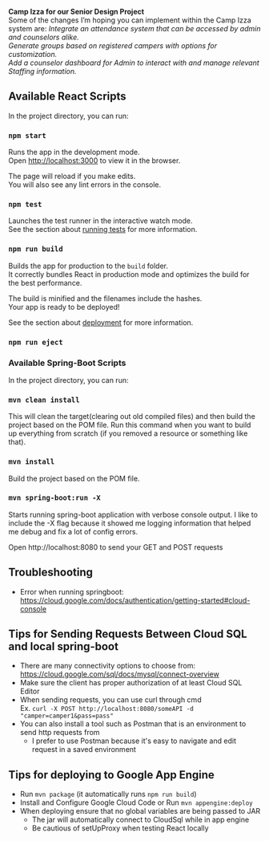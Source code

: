 **Camp Izza for our Senior Design Project** \
Some of the changes I’m hoping you can implement within the Camp Izza system are:
    _Integrate an attendance system that can be accessed by admin and counselors alike. \
    Generate groups based on registered campers with options for customization. \
    Add a counselor dashboard for Admin to interact with and manage relevant Staffing information._


## Available React Scripts

In the project directory, you can run:

### `npm start`

Runs the app in the development mode.\
Open [http://localhost:3000](http://localhost:3000) to view it in the browser.

The page will reload if you make edits.\
You will also see any lint errors in the console.

### `npm test`

Launches the test runner in the interactive watch mode.\
See the section about [running tests](https://facebook.github.io/create-react-app/docs/running-tests) for more information.

### `npm run build`

Builds the app for production to the `build` folder.\
It correctly bundles React in production mode and optimizes the build for the best performance.

The build is minified and the filenames include the hashes.\
Your app is ready to be deployed!

See the section about [deployment](https://facebook.github.io/create-react-app/docs/deployment) for more information.

### `npm run eject`

### Available Spring-Boot Scripts

In the project directory, you can run:

### `mvn clean install`
This will clean the target(clearing out old compiled files) and then build the project based on the POM file.
Run this command when you want to build up everything from scratch (if you removed a resource or something like that). 

### `mvn install`
Build the project based on the POM file.

### `mvn spring-boot:run -X`
Starts running spring-boot application with verbose console output. 
I like to include the -X flag because it showed me logging information that helped me debug and fix a lot of config errors.

Open http://localhost:8080 to send your GET and POST requests

## Troubleshooting
- Error when running springboot: https://cloud.google.com/docs/authentication/getting-started#cloud-console

## Tips for Sending Requests Between Cloud SQL and local spring-boot
- There are many connectivity options to choose from:\
https://cloud.google.com/sql/docs/mysql/connect-overview
- Make sure the client has proper authorization of at least Cloud SQL Editor
- When sending requests, you can use curl through cmd\
Ex. `curl -X POST http://localhost:8080/someAPI -d "camper=camper1&pass=pass"`
- You can also install a tool such as Postman that is an environment to send http requests from
    -  I prefer to use Postman because it's easy to navigate and edit request in a saved environment

## Tips for deploying to Google App Engine
- Run `mvn package` (it automatically runs `npm run build`)
- Install and Configure Google Cloud Code or Run `mvn appengine:deploy`
- When deploying ensure that no global variables are being passed to JAR 
    -  The jar will automatically connect to CloudSql while in app engine
    - Be cautious of setUpProxy when testing React locally
